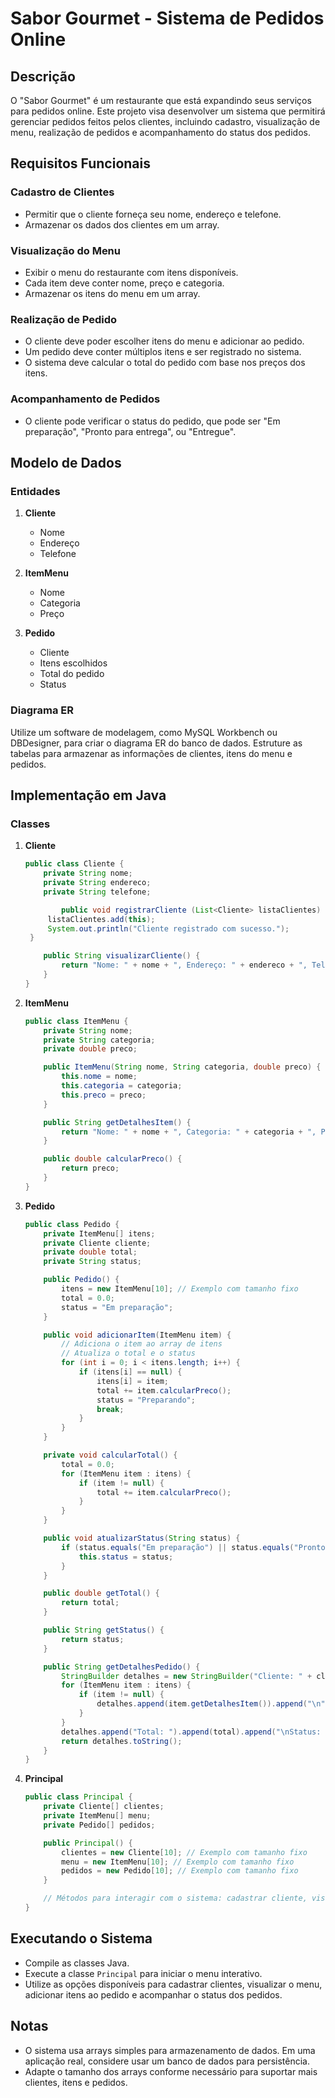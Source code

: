 # Sabor Gourmet - Sistema de Pedidos Online

## Descrição

O "Sabor Gourmet" é um restaurante que está expandindo seus serviços para pedidos online. Este projeto visa desenvolver um sistema que permitirá gerenciar pedidos feitos pelos clientes, incluindo cadastro, visualização de menu, realização de pedidos e acompanhamento do status dos pedidos.

## Requisitos Funcionais

### Cadastro de Clientes

- Permitir que o cliente forneça seu nome, endereço e telefone.
- Armazenar os dados dos clientes em um array.

### Visualização do Menu

- Exibir o menu do restaurante com itens disponíveis.
- Cada item deve conter nome, preço e categoria.
- Armazenar os itens do menu em um array.

### Realização de Pedido

- O cliente deve poder escolher itens do menu e adicionar ao pedido.
- Um pedido deve conter múltiplos itens e ser registrado no sistema.
- O sistema deve calcular o total do pedido com base nos preços dos itens.

### Acompanhamento de Pedidos

- O cliente pode verificar o status do pedido, que pode ser "Em preparação", "Pronto para entrega", ou "Entregue".

## Modelo de Dados

### Entidades

1. **Cliente**
   - Nome
   - Endereço
   - Telefone

2. **ItemMenu**
   - Nome
   - Categoria
   - Preço

3. **Pedido**
   - Cliente
   - Itens escolhidos
   - Total do pedido
   - Status

### Diagrama ER

Utilize um software de modelagem, como MySQL Workbench ou DBDesigner, para criar o diagrama ER do banco de dados. Estruture as tabelas para armazenar as informações de clientes, itens do menu e pedidos.

## Implementação em Java

### Classes

1. **Cliente**

   ```java
   public class Cliente {
       private String nome;
       private String endereco;
       private String telefone;

           public void registrarCliente (List<Cliente> listaClientes) {
        listaClientes.add(this);
        System.out.println("Cliente registrado com sucesso.");
    }

       public String visualizarCliente() {
           return "Nome: " + nome + ", Endereço: " + endereco + ", Telefone: " + telefone;
       }
   }
   ```

2. **ItemMenu**

   ```java
   public class ItemMenu {
       private String nome;
       private String categoria;
       private double preco;

       public ItemMenu(String nome, String categoria, double preco) {
           this.nome = nome;
           this.categoria = categoria;
           this.preco = preco;
       }

       public String getDetalhesItem() {
           return "Nome: " + nome + ", Categoria: " + categoria + ", Preço: " + preco;
       }

       public double calcularPreco() {
           return preco;
       }
   }
   ```

3. **Pedido**

   ```java
   public class Pedido {
       private ItemMenu[] itens;
       private Cliente cliente;
       private double total;
       private String status;

       public Pedido() {
           itens = new ItemMenu[10]; // Exemplo com tamanho fixo
           total = 0.0;
           status = "Em preparação";
       }

       public void adicionarItem(ItemMenu item) {
           // Adiciona o item ao array de itens
           // Atualiza o total e o status
           for (int i = 0; i < itens.length; i++) {
               if (itens[i] == null) {
                   itens[i] = item;
                   total += item.calcularPreco();
                   status = "Preparando";
                   break;
               }
           }
       }

       private void calcularTotal() {
           total = 0.0;
           for (ItemMenu item : itens) {
               if (item != null) {
                   total += item.calcularPreco();
               }
           }
       }

       public void atualizarStatus(String status) {
           if (status.equals("Em preparação") || status.equals("Pronto para entrega") || status.equals("Entregue")) {
               this.status = status;
           }
       }

       public double getTotal() {
           return total;
       }

       public String getStatus() {
           return status;
       }

       public String getDetalhesPedido() {
           StringBuilder detalhes = new StringBuilder("Cliente: " + cliente.visualizarCliente() + "\nItens:\n");
           for (ItemMenu item : itens) {
               if (item != null) {
                   detalhes.append(item.getDetalhesItem()).append("\n");
               }
           }
           detalhes.append("Total: ").append(total).append("\nStatus: ").append(status);
           return detalhes.toString();
       }
   }
   ```

4. **Principal**

   ```java
   public class Principal {
       private Cliente[] clientes;
       private ItemMenu[] menu;
       private Pedido[] pedidos;

       public Principal() {
           clientes = new Cliente[10]; // Exemplo com tamanho fixo
           menu = new ItemMenu[10]; // Exemplo com tamanho fixo
           pedidos = new Pedido[10]; // Exemplo com tamanho fixo
       }

       // Métodos para interagir com o sistema: cadastrar cliente, visualizar menu, adicionar itens ao pedido, etc.
   }
   ```

## Executando o Sistema

- Compile as classes Java.
- Execute a classe `Principal` para iniciar o menu interativo.
- Utilize as opções disponíveis para cadastrar clientes, visualizar o menu, adicionar itens ao pedido e acompanhar o status dos pedidos.

## Notas

- O sistema usa arrays simples para armazenamento de dados. Em uma aplicação real, considere usar um banco de dados para persistência.
- Adapte o tamanho dos arrays conforme necessário para suportar mais clientes, itens e pedidos.
